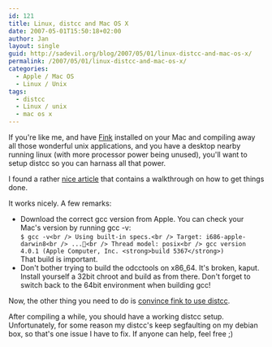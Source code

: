 ```yaml
---
id: 121
title: Linux, distcc and Mac OS X
date: 2007-05-01T15:50:18+02:00
author: Jan
layout: single
guid: http://sadevil.org/blog/2007/05/01/linux-distcc-and-mac-os-x/
permalink: /2007/05/01/linux-distcc-and-mac-os-x/
categories:
  - Apple / Mac OS
  - Linux / Unix
tags:
  - distcc
  - Linux / unix
  - mac os x
---
```

If you're like me, and have <a TARGET="_blank" HREF="http://finkproject.org">Fink</a> installed on your Mac and compiling away all those wonderful unix applications, and you have a desktop nearby running linux (with more processor power being unused), you'll want to setup distcc so you can harnass all that power.

I found a rather <a TARGET="_blank" HREF="http://myownlittleworld.com/miscellaneous/computers/darwin-cross-distcc.html">nice article</a> that contains a walkthrough on how to get things done.

It works nicely. A few remarks:

  * Download the correct gcc version from Apple. You can check your Mac's version by running gcc -v:  
    `$ gcc -v<br />
Using built-in specs.<br />
Target: i686-apple-darwin8<br />
...<br />
Thread model: posix<br />
gcc version 4.0.1 (Apple Computer, Inc. <strong>build 5367</strong>)`  
    That build is important.
  * Don't bother trying to build the odcctools on x86_64. It's broken, kaput. Install yourself a 32bit chroot and build as from there. Don't forget to switch back to the 64bit environment when building gcc!

Now, the other thing you need to do is <a TARGET="_blank" HREF="http://wiki.finkproject.org/index.php/Setting_MAKEFLAGS_in_Fink">convince fink to use distcc</a>.

After compiling a while, you should have a working distcc setup. Unfortunately, for some reason my distcc's keep segfaulting on my debian box, so that's one issue I have to fix. If anyone can help, feel free ;)